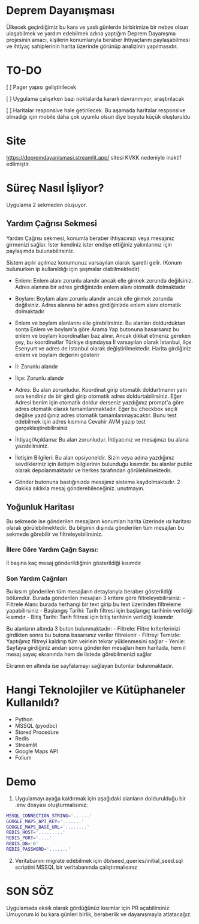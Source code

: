 
# Deprem Dayanışması

Ülkecek geçirdiğimiz bu kara ve yaslı günlerde birbirimize bir nebze olsun ulaşabilmek ve yardım edebilmek adına yaptığım Deprem Dayanışma projesinin amacı, kişilerin konumlarıyla beraber ihtiyaçlarını paylaşabilmesi ve ihtiyaç sahiplerinin harita üzerinde görünüp analizinin yapılmasıdır.

# TO-DO
[ ] Pager yapısı geliştirilecek

[ ] Uygulama çalışırken bazı noktalarda kararlı davranmıyor, araştırılacak

[ ] Haritalar responsive hale getirilecek. Bu aşamada haritalar responsive olmadığı için mobile daha çok uyumlu olsun diye boyutu küçük oluşturuldu

# Site
https://depremdayanismasi.streamlit.app/ sitesi KVKK nedeniyle inaktif edilmiştir.

# Süreç Nasıl İşliyor?

Uygulama 2 sekmeden oluşuyor.

## Yardım Çağrısı Sekmesi
Yardım Çağrısı sekmesi, konumla beraber ihtiyacınızı veya mesajınız girmenizi sağlar. İster kendiniz ister endişe ettiğiniz yakınlarınız için paylaşımda bulunabilirsiniz.

Sistem açılır açılmaz konumunuz varsayılan olarak işaretli gelir. (Konum bulunurken ip kullanıldığı için şaşmalar olabilmektedir)

- Enlem: Enlem alanı zorunlu alandır ancak elle girmek zorunda değilsiniz. Adres alanına bir adres girdiğinizde enlem alanı otomatik dolmaktadır

- Boylam: Boylam alanı zorunlu alandır ancak elle girmek zorunda değilsiniz. Adres alanına bir adres girdiğinizde enlem alanı otomatik dolmaktadır

- Enlem ve boylam alanlarını elle girebilirsiniz. Bu alanları doldurduktan sonta Enlem ve boylam'a göre Arama Yap butonuna basarsanız bu enlem ve boylam koordinatları baz alınır. Ancak dikkat etmeniz gereken şey, bu koordinatlar Türkiye dışındaysa İl varsayılan olarak İstanbul, ilçe Esenyurt ve adres de İstanbul olarak değiştirilmektedir. Harita girdiğiniz enlem ve boylam değerini gösterir

- İl: Zorunlu alandır

- İlçe: Zorunlu alandır

- Adres: Bu alan zorunludur. Koordinat girip otomatik doldurtmanın yanı sıra kendiniz de bir girdi girip otomatik adres doldurtabilirsiniz. Eğer Adresi benim için otomatik doldur derseniz yazdığınız prompt'a göre adres otomatik olarak tamamlanmaktadır. Eğer bu checkbox seçili değilse yazdığınız adres otomatik tamamlanmayacaktır. Bunu test edebilmek için adres kısmına Cevahir AVM yazıp test gerçekleştirebilirsiniz

- İhtiyaç/Açıklama: Bu alan zorunludur. İhtiyacınız ve mesajınızı bu alana yazabilirsiniz.

- İletişim Bilgileri: Bu alan opsiyoneldir. Sizin veya adına yazdığınız sevdikleriniz için iletişim bilgierinin bulunduğu kısımdır. bu alanlar public olarak depolanmaktadır ve herkes tarafından görülebilmektedir.

- Gönder butonuna bastığınızda mesajınız sisteme kaydolmaktadır. 2 dakika sıklıkla mesaj gönderebileceğiniz. unutmayın. 

## Yoğunluk Haritası

Bu sekmede ise gönderilen mesajların konumları harita üzerinde ısı haritası olarak görülebilmektedir. Bu bilginin dışında gönderilen tüm mesajları bu sekmede görebilir ve filtreleyebilirsiniz.

### İllere Göre Yardım Çağrı Sayısı:
İl başına kaç mesaj gönderildiğinin gösterildiği kısımdır

### Son Yardım Çağrıları
Bu kısım gönderilen tüm mesajların detaylarıyla beraber gösterildiği bölümdür. Burada gönderilen mesajları 3 kritere göre filtreleyebilirsiniz:
    - Filtrele Alanı: burada herhangi bir text girip bu text üzerinden filtreleme yapabilirsiniz
    - Başlangış Tarihi: Tarih filtresi için başlangıç tarihinin verildiği kısımdır
    - Bitiş Tarihi: Tarih filtresi için bitiş tarihinin verildiği kısımdır

Bu alanların altında 3 buton bulunmaktadır:
    - Filtrele: Filtre kriterlerinizi girdikten sonra bu butona basarsınız veriler filtrelenir
    - Filtreyi Temizle: Yaptığınız filtreyi kaldırıp tüm veirlein tekrar yüklenmesini sağlar
    - Yenile: Sayfaya girdiğiniz andan sonra gönderilen mesajları hem haritada, hem il mesaj sayaç ekranında hem de listede görebilmenizi sağlar

Ekranın en altında ise sayfalamayı sağlayan butonlar bulunmaktadır.

# Hangi Teknolojiler ve Kütüphaneler Kullanıldı?
- Python
- MSSQL (pyodbc)
- Stored Procedure
- Redis
- Streamlit
- Google Maps API
- Folium

# Demo

1. Uygulamayı ayağa kaldırmak için aşağıdaki alanların doldurulduğu bir .env dosyası oluşturmalısınız:
```bash
MSSQL_CONNECTION_STRING='......'
GOOGLE_MAPS_API_KEY='.......'
GOOGLE_MAPS_BASE_URL='........'
REDIS_HOST='.........'
REDIS_PORT='....'
REDIS_DB='0'
REDIS_PASSWORD='.......'
```

2. Veritabanını migrate edebilmek için db/seed_queries/initial_seed.sql scriptini MSSQL bir veritabanında çalıştırmalısınız


# SON SÖZ
Uygulamada eksik olarak gördüğünüz kısımlar için PR açabilirsiniz. Umuyorum ki bu kara günleri birlik, beraberlik ve dayanışmayla atlatacağız.

